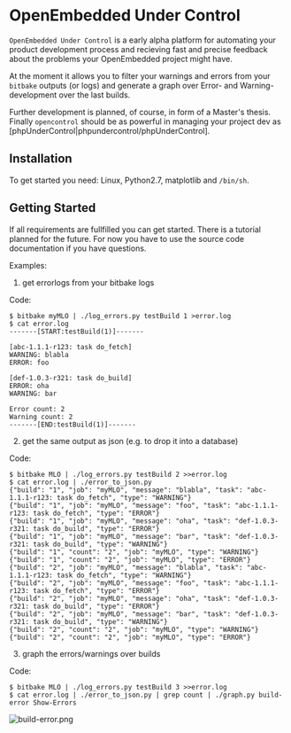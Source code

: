 OpenEmbedded Under Control
==============

`OpenEmbedded Under Control` is a early alpha platform for automating your
product development process and recieving fast and precise feedback about the
problems your OpenEmbedded project might have.

At the moment it allows you to filter your warnings and errors from your
`bitbake` outputs (or logs) and generate a graph over Error- and Warning-
development over the last builds.

Further development is planned, of course, in form of a Master's thesis.
Finally `opencontrol` should be as powerful in managing your project dev as
[phpUnderControl|phpundercontrol/phpUnderControl].

Installation
------------

To get started you need: Linux, Python2.7, matplotlib and `/bin/sh`.


Getting Started
---------------

If all requirements are fullfilled you can get started. There is a tutorial
planned for the future. For now you have to use the source code documentation
if you have questions.

Examples:

  1. get errorlogs from your bitbake logs

Code:

    $ bitbake myMLO | ./log_errors.py testBuild 1 >error.log
    $ cat error.log
    -------[START:testBuild(1)]-------

    [abc-1.1.1-r123: task do_fetch]
    WARNING: blabla
    ERROR: foo

    [def-1.0.3-r321: task do_build]
    ERROR: oha
    WARNING: bar

    Error count: 2
    Warning count: 2
    -------[END:testBuild(1)]-------

  2. get the same output as json (e.g. to drop it into a database)

Code:

    $ bitbake MLO | ./log_errors.py testBuild 2 >>error.log
    $ cat error.log | ./error_to_json.py
    {"build": "1", "job": "myMLO", "message": "blabla", "task": "abc-1.1.1-r123: task do_fetch", "type": "WARNING"}
    {"build": "1", "job": "myMLO", "message": "foo", "task": "abc-1.1.1-r123: task do_fetch", "type": "ERROR"}
    {"build": "1", "job": "myMLO", "message": "oha", "task": "def-1.0.3-r321: task do_build", "type": "ERROR"}
    {"build": "1", "job": "myMLO", "message": "bar", "task": "def-1.0.3-r321: task do_build", "type": "WARNING"}
    {"build": "1", "count": "2", "job": "myMLO", "type": "WARNING"}
    {"build": "1", "count": "2", "job": "myMLO", "type": "ERROR"}
    {"build": "2", "job": "myMLO", "message": "blabla", "task": "abc-1.1.1-r123: task do_fetch", "type": "WARNING"}
    {"build": "2", "job": "myMLO", "message": "foo", "task": "abc-1.1.1-r123: task do_fetch", "type": "ERROR"}
    {"build": "2", "job": "myMLO", "message": "oha", "task": "def-1.0.3-r321: task do_build", "type": "ERROR"}
    {"build": "2", "job": "myMLO", "message": "bar", "task": "def-1.0.3-r321: task do_build", "type": "WARNING"}
    {"build": "2", "count": "2", "job": "myMLO", "type": "WARNING"}
    {"build": "2", "count": "2", "job": "myMLO", "type": "ERROR"}

  3. graph the errors/warnings over builds

Code:

    $ bitbake MLO | ./log_errors.py testBuild 3 >>error.log
    $ cat error.log | ./error_to_json.py | grep count | ./graph.py build-error Show-Errors

![build-error.png](opencontrol/raw/master/data/build-error.png)
